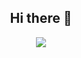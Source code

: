 <h2 align="center">Hi there 👋</h2>

<p align="center">

<a href="https://discord.gg/FfC9ESp">
  <img src="https://discord.c99.nl/widget/theme-2/297557056209289217.png" />
</a>

</p>
